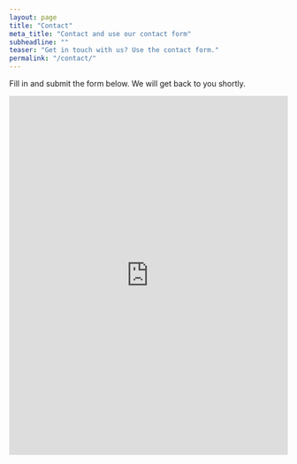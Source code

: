 ```yaml
---
layout: page
title: "Contact"
meta_title: "Contact and use our contact form"
subheadline: ""
teaser: "Get in touch with us? Use the contact form."
permalink: "/contact/"
---
```

Fill in and submit the form below. We will get back to you shortly.

<div class="panel">
<iframe width="100%" height="650" frameborder="0" scrolling="no" src="https://xovsoft.wufoo.com/forms/z16nun8508zmfcc/"></iframe>
</div>